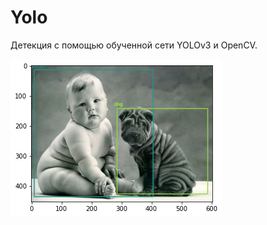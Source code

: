 # Yolo
Детекция с помощью обученной сети YOLOv3 и OpenCV.

![Image alt](https://github.com/Chupacabrik/Yolo/blob/master/person-dog.png)

